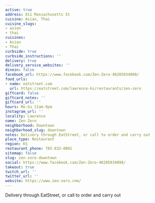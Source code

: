 ```yaml
---
active: true
address: 811 Massachusetts St
cuisine: Asian, Thai
cuisine_slugs:
- asian
- thai
cuisines:
- Asian
- Thai
curbside: true
curbside_instructions: ''
delivery: true
delivery_service_websites: ''
dinein: false
facebook_url: https://www.facebook.com/Zen-Zero-40205034098/
food_urls:
- name: eatstreet.com
  url: https://eatstreet.com/lawrence-ks/restaurants/zen-zero
giftcard: false
giftcard_notes: ''
giftcard_url: ''
hours: Mo-Su 11am-9pm
instagram_url: ''
locality: Lawrence
name: Zen Zero
neighborhood: Downtown
neighborhood_slug: downtown
notes: Delivery through EatStreet, or call to order and carry out
place_type: Restaurant
region: KS
restaurant_phone: 785-832-0001
sitemap: false
slug: zen-zero-downtown
social: https://www.facebook.com/Zen-Zero-40205034098/
takeout: true
twitch_url: ''
twitter_url: ''
website: https://www.zen-zero.com/
---
```


Delivery through EatStreet, or call to order and carry out